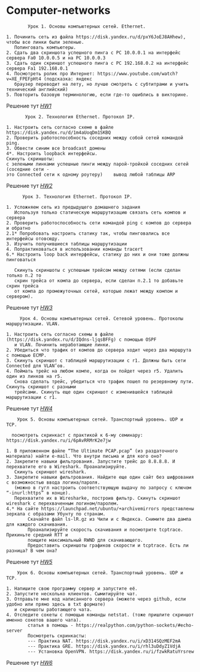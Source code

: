 # Сomputer-networks

            Урок 1. Основы компьютерных сетей. Ethernet.
            
    1. Починить сеть из файла https://disk.yandex.ru/d/pxY6JoEJ8AHhew), чтобы все линки были зеленые. 
       Попинговать компьютеры.
    2. Сдать два скриншота успешного пинга с РС 10.0.0.1 на интерфейс сервера Fa0 10.0.0.5 и на PC 10.0.0.3
    3. Сдать один скриншот успешного пинга с РС 192.168.0.2 на интерфейс сервера Fa1 192.168.0.1
    4. Посмотреть ролик про Интернет: https://www.youtube.com/watch?v=XE_FPEFpHt4 (подсказка: яндекс 
       браузер переводит на лету, но лучше смотреть с субтитрами и учить технический английский)
    5. Повторить базовую терминологию, если где-то ошиблись в викторине.
    
   Решение тут _[HW1](https://github.com/TiRastaMafia/Computer_networks/tree/main/HW1)_
   
           Урок 2. Технология Ethernet. Протокол IP.

    1. Настроить сеть согласно схеме в файле https://disk.yandex.ru/d/1m4aUoqDm1SKBQ
    2. Проверить работоспособность соседних между собой сетей командой ping.
    3. Обвести синим все broadcast домены
    4*. Настроить loopback интерфейсы.
    Скинуть скриншоты:
    с зелеными линками успешные пинги между парой-тройкой соседних сетей (соседние сети - 
    это Connected сети к одному роутеру)    вывод любой таблицы ARP

  Решение тут _[HW2](https://github.com/TiRastaMafia/Computer_networks/tree/main/HW2)_
  
          Урок 3. Технология Ethernet. Протокол IP.

    1. Усложняем сеть из предыдущего домашнего задания
       Используя только статическую маршрутизацию связать сеть компов и сервера
    2. Проверить работоспособность сети командой ping с компов до сервера и обратно
    2.1* Попробовать настроить статику так, чтобы пинговались все интерфейсы отовсюду.
    3. Изучить получившиеся таблицы маршрутизации
    4. Попрактиковаться в использовании команды tracert
    6.* Настроить loop back интерфейсы, статику до них и они тоже должны пинговаться

       Скинуть скриншоты с успешным трейсом между сетями (если сделан только п.2 то 
       скрин трейса от компа до сервера, если сделан п.2.1 то добавьте скрин трейса 
       от компа до промежуточных сетей, которые лежат между компом и сервером).
       
  Решение тут _[HW3](https://github.com/TiRastaMafia/Computer_networks/tree/main/HW3)_
  
         Урок 4. Основы компьютерных сетей. Сетевой уровень. Протоколы маршрутизации. VLAN.
         
    1. Настроить сеть согласно схемы в файле (https://disk.yandex.ru/d/IQdns-ljqsBFFg) с помощью OSPF 
       и VLAN. Починить неработающие линки.
    2. Убедиться что трафик от компов до сервера ходит через два маршрута с помощью ЕСМР.
    3. Скинуть скриншот с таблицей маршрутизации с r1. Должны быть сети Connected для VLAN’ов.
    4. Поймать трейс на любом компе, когда он пойдет через r5. Удалить один из линков на r5. 
       Снова сделать трейс, убедиться что трафик пошел по резервному пути. Скинуть скриншот с разными 
       трейсами. Скинуть еще один скриншот с изменившейся таблицей маршрутизации с r1.
  
  Решение тут _[HW4](https://github.com/TiRastaMafia/Computer_networks/tree/main/HW4)_  
  
        Урок 5. Основы компьютерных сетей. Транспортный уровень. UDP и TCP.

      посмотреть скринкаст с практикой к 6-му семинару: https://disk.yandex.ru/i/6pAvRRMrK2e7jw

    1. В приложенном файле “The Ultimate PCAP.pcap” (из раздаточного материала) найти e-mail. Что внутри письма и для кого оно?
    2. Закрепите навыки фильтрования. Запустите трейс до 8.8.8.8. И перехватите его в Wireshark. Проанализируйте.
       Скинуть скриншот wireshark.
    3. Закрепите навыки фильтрования. Найдите еще один сайт без шифрования с возможностью ввода логина/пароля. 
       (можно в гугл настроить соответствующую выдачу по запросу с ключом “-inurl:https” в конце). 
       Перехватите их в Wiresharke, построив фильтр. Скинуть скриншот wireshark с перехваченным логином/паролем.
    4.* На сайте https://launchpad.net/ubuntu/+archivemirrors представлены зеркала с образами Убунту по странам. 
            Скачайте файл ls-lR.gz из Чили и с Яндекса. Снимите два дампа для каждого скачивания. 
            Проанализируйте скорость скачивания и посмотрите tcptrace. Прикиньте средний RTT и 
            поищите максимальный RWND для скачивающего.
            Предоставить скриншоты графиков скорости и tcptrace. Есть ли разница? В чем она?
     
  Решение тут _[HW5](https://github.com/TiRastaMafia/Computer_networks/tree/main/HW5)_ 

        Урок 6. Основы компьютерных сетей. Транспортный уровень. UDP и TCP.
        
    1. Напишите свою программу сервер и запустите её.
    2. Запустите несколько клиентов. Сымитируйте чат.
    3. Отправьте мне код написанного сервера (можете через github, если удобно или прямо здесь в txt формате) 
       и скриншоты работающего чата.
    4. Отследите сокеты с помощью команды netstat. (тоже пришлите скриншот именно сокетов вашего чата). 
            статья в помощь - https://realpython.com/python-sockets/#echo-server
            Посмотреть скринкасты:
            --- Практика NAT. https://disk.yandex.ru/i/xD314SQzMEF2mA
            --- Практика GRE. https://disk.yandex.ru/i/rhl3uDdyZ1VdjA
            --- Установка OpenVPN. https://disk.yandex.ru/i/fzwkRatuYrsrew
  
  Решение тут _[HW6](https://github.com/TiRastaMafia/Computer_networks/tree/main/HW6)_ 
  
  
  
  
  
  
  
  
  
  
  
  
  
   
   


